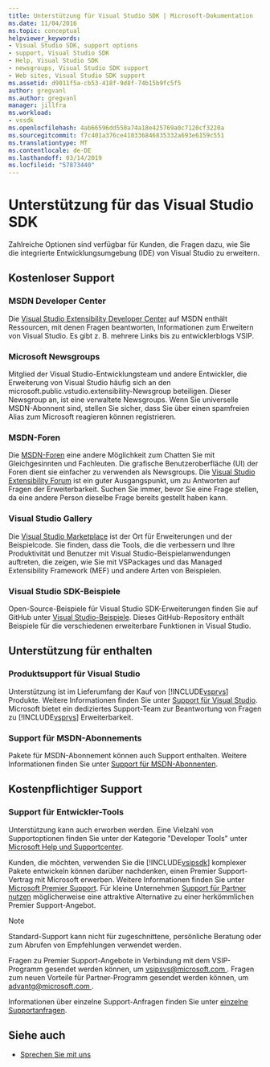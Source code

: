 ```yaml
---
title: Unterstützung für Visual Studio SDK | Microsoft-Dokumentation
ms.date: 11/04/2016
ms.topic: conceptual
helpviewer_keywords:
- Visual Studio SDK, support options
- support, Visual Studio SDK
- Help, Visual Studio SDK
- newsgroups, Visual Studio SDK support
- Web sites, Visual Studio SDK support
ms.assetid: d9011f5a-cb53-418f-9d8f-74b15b9fc5f5
author: gregvanl
ms.author: gregvanl
manager: jillfra
ms.workload:
- vssdk
ms.openlocfilehash: 4ab66596dd550a74a18e425769a0c7120cf3220a
ms.sourcegitcommit: f7c401a376ce410336846835332a693e6159c551
ms.translationtype: MT
ms.contentlocale: de-DE
ms.lasthandoff: 03/14/2019
ms.locfileid: "57873440"
---
```

# <a name="support-for-the-visual-studio-sdk"></a>Unterstützung für das Visual Studio SDK
Zahlreiche Optionen sind verfügbar für Kunden, die Fragen dazu, wie Sie die integrierte Entwicklungsumgebung (IDE) von Visual Studio zu erweitern.

## <a name="free-support"></a>Kostenloser Support

### <a name="msdn-development-center"></a>MSDN Developer Center
 Die [Visual Studio Extensibility Developer Center](http://go.microsoft.com/fwlink/?LinkID=84381) auf MSDN enthält Ressourcen, mit denen Fragen beantworten, Informationen zum Erweitern von Visual Studio. Es gibt z. B. mehrere Links bis zu entwicklerblogs VSIP.

### <a name="microsoft-newsgroups"></a>Microsoft Newsgroups
 Mitglied der Visual Studio-Entwicklungsteam und andere Entwickler, die Erweiterung von Visual Studio häufig sich an den microsoft.public.vstudio.extensibility-Newsgroup beteiligen. Dieser Newsgroup an, ist eine verwaltete Newsgroups. Wenn Sie universelle MSDN-Abonnent sind, stellen Sie sicher, dass Sie über einen spamfreien Alias zum Microsoft reagieren können registrieren.

### <a name="msdn-forums"></a>MSDN-Foren
 Die [MSDN-Foren](http://go.microsoft.com/fwlink/?LinkID=76632) eine andere Möglichkeit zum Chatten Sie mit Gleichgesinnten und Fachleuten. Die grafische Benutzeroberfläche (UI) der Foren dient sie einfacher zu verwenden als Newsgroups. Die [Visual Studio Extensibility Forum](http://go.microsoft.com/fwlink/?LinkID=121964) ist ein guter Ausgangspunkt, um zu Antworten auf Fragen der Erweiterbarkeit. Suchen Sie immer, bevor Sie eine Frage stellen, da eine andere Person dieselbe Frage bereits gestellt haben kann.

### <a name="visual-studio-gallery"></a>Visual Studio Gallery
 Die [Visual Studio Marketplace](https://marketplace.visualstudio.com/) ist der Ort für Erweiterungen und der Beispielcode. Sie finden, dass die Tools, die die verbessern und Ihre Produktivität und Benutzer mit Visual Studio-Beispielanwendungen auftreten, die zeigen, wie Sie mit VSPackages und das Managed Extensibility Framework (MEF) und andere Arten von Beispielen.

### <a name="visual-studio-sdk-samples"></a>Visual Studio SDK-Beispiele

Open-Source-Beispiele für Visual Studio SDK-Erweiterungen finden Sie auf GitHub unter [Visual Studio-Beispiele](https://github.com/Microsoft/VSSDK-Extensibility-Samples). Dieses GitHub-Repository enthält Beispiele für die verschiedenen erweiterbare Funktionen in Visual Studio.

## <a name="included-support"></a>Unterstützung für enthalten

### <a name="visual-studio-product-support"></a>Produktsupport für Visual Studio
 Unterstützung ist im Lieferumfang der Kauf von [!INCLUDE[vsprvs](../code-quality/includes/vsprvs_md.md)] Produkte. Weitere Informationen finden Sie unter [Support für Visual Studio](http://msdn.microsoft.com/vstudio/cc136615.aspx). Microsoft bietet ein dediziertes Support-Team zur Beantwortung von Fragen zu [!INCLUDE[vsprvs](../code-quality/includes/vsprvs_md.md)] Erweiterbarkeit.

### <a name="msdn-subscription-support"></a>Support für MSDN-Abonnements
 Pakete für MSDN-Abonnement können auch Support enthalten. Weitere Informationen finden Sie unter [Support für MSDN-Abonnenten](https://msdn.microsoft.com/subscriptions/aa718661.aspx).

## <a name="paid-support"></a>Kostenpflichtiger Support

### <a name="developer-tools-support"></a>Support für Entwickler-Tools

Unterstützung kann auch erworben werden. Eine Vielzahl von Supportoptionen finden Sie unter der Kategorie "Developer Tools" unter [Microsoft Help und Supportcenter](http://go.microsoft.com/fwlink/?LinkID=82383).

Kunden, die möchten, verwenden Sie die [!INCLUDE[vsipsdk](../extensibility/includes/vsipsdk_md.md)] komplexer Pakete entwickeln können darüber nachdenken, einen Premier Support-Vertrag mit Microsoft erwerben. Weitere Informationen finden Sie unter [Microsoft Premier Support](https://support.microsoft.com/premier). Für kleine Unternehmen [Support für Partner nutzen](http://www.microsoft.com/services/microsoftservices/srv_mspa.mspx) möglicherweise eine attraktive Alternative zu einer herkömmlichen Premier Support-Angebot.

> [!NOTE]
> Standard-Support kann nicht für zugeschnittene, persönliche Beratung oder zum Abrufen von Empfehlungen verwendet werden.

Fragen zu Premier Support-Angebote in Verbindung mit dem VSIP-Programm gesendet werden können, um [ vsipsvs@microsoft.com ](mailto:vsipsvs@microsoft.com). Fragen zum neuen Vorteile für Partner-Programm gesendet werden können, um [ advantg@microsoft.com ](mailto:advantg@microsoft.com).

Informationen über einzelne Support-Anfragen finden Sie unter [einzelne Supportanfragen](http://go.microsoft.com/fwlink/?LinkID=82385).

## <a name="see-also"></a>Siehe auch

- [Sprechen Sie mit uns](../ide/talk-to-us.md)